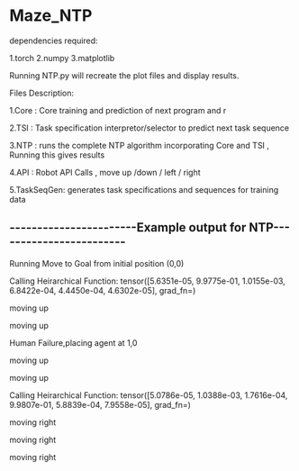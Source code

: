 # Maze_NTP

dependencies required:

1.torch
2.numpy
3.matplotlib

Running NTP.py will recreate the plot files and display results.


Files Description:

1.Core : Core training and prediction of next program and r

2.TSI : Task specification interpretor/selector to predict next task sequence

3.NTP : runs the complete NTP algorithm incorporating Core and TSI , Running this gives results

4.API : Robot API Calls , move up /down / left / right

5.TaskSeqGen: generates task specifications and sequences for training data


-----------------------Example output for NTP------------------------
-------------------------------------------------- 

Running Move to Goal from initial position (0,0) 


Calling Heirarchical Function: tensor([5.6351e-05, 9.9775e-01, 1.0155e-03, 6.8422e-04, 4.4450e-04, 4.6302e-05],
       grad_fn=<SoftmaxBackward>)
       
       
moving up

moving up

Human Failure,placing agent at 1,0


moving up

moving up


Calling Heirarchical Function: tensor([5.0786e-05, 1.0388e-03, 1.7616e-04, 9.9807e-01, 5.8839e-04, 7.9558e-05],
       grad_fn=<SoftmaxBackward>)
       
moving right

moving right

moving right

